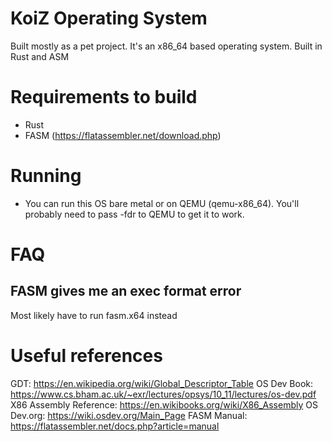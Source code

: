 # KoiZ Operating System
Built mostly as a pet project. It's an x86_64 based operating system.
Built in Rust and ASM

# Requirements to build
- Rust
- FASM (https://flatassembler.net/download.php)

# Running
- You can run this OS bare metal or on QEMU (qemu-x86_64). You'll probably need to pass -fdr to QEMU to get it to work.

# FAQ

## FASM gives me an exec format error
Most likely have to run fasm.x64 instead

# Useful references
GDT: https://en.wikipedia.org/wiki/Global_Descriptor_Table
OS Dev Book: https://www.cs.bham.ac.uk/~exr/lectures/opsys/10_11/lectures/os-dev.pdf
X86 Assembly Reference: https://en.wikibooks.org/wiki/X86_Assembly
OS Dev.org: https://wiki.osdev.org/Main_Page
FASM Manual: https://flatassembler.net/docs.php?article=manual